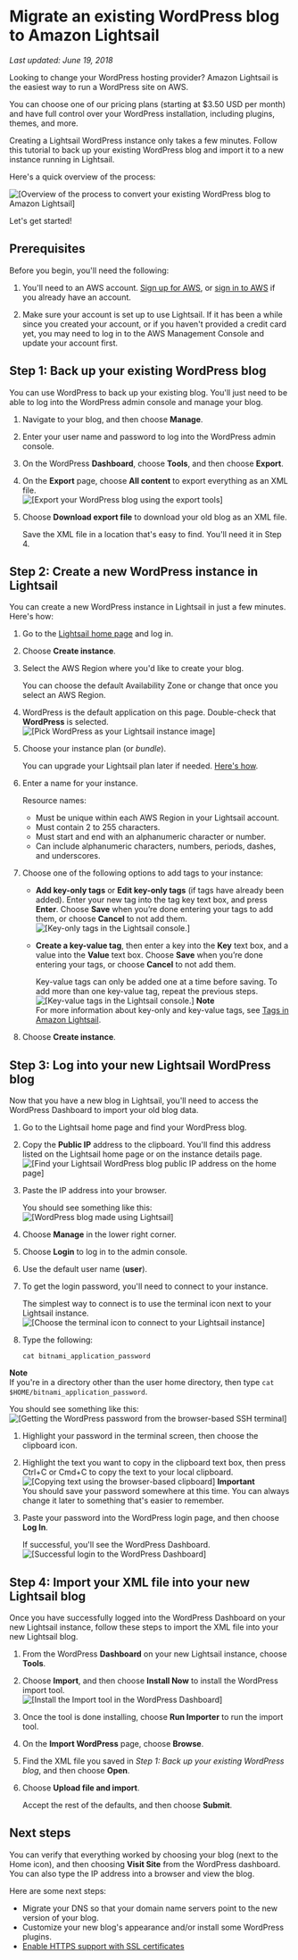 # Migrate an existing WordPress blog to Amazon Lightsail<a name="migrate-your-wordpress-blog-to-amazon-lightsail"></a>

 *Last updated: June 19, 2018* 

Looking to change your WordPress hosting provider? Amazon Lightsail is the easiest way to run a WordPress site on AWS\.

You can choose one of our pricing plans \(starting at $3\.50 USD per month\) and have full control over your WordPress installation, including plugins, themes, and more\.

Creating a Lightsail WordPress instance only takes a few minutes\. Follow this tutorial to back up your existing WordPress blog and import it to a new instance running in Lightsail\.

Here's a quick overview of the process:

![\[Overview of the process to convert your existing WordPress blog to Amazon Lightsail\]](https://d9yljz1nd5001.cloudfront.net/en_us/1490b6b36a8ed9d4b2232825b79c8222/images/steps-for-migrating-your-existing-wordpress-blog-to-amazon-lightsail.png)

Let's get started\!

## Prerequisites<a name="migrate-wordpress-blog-prerequisites"></a>

Before you begin, you'll need the following:

1. You'll need to an AWS account\. [Sign up for AWS](https://console.aws.amazon.com/console/home), or [sign in to AWS](https://console.aws.amazon.com/console/home) if you already have an account\.

1. Make sure your account is set up to use Lightsail\. If it has been a while since you created your account, or if you haven't provided a credit card yet, you may need to log in to the AWS Management Console and update your account first\.

## Step 1: Back up your existing WordPress blog<a name="migrate-wordpress-blog-back-up-wordpress-blog"></a>

You can use WordPress to back up your existing blog\. You'll just need to be able to log into the WordPress admin console and manage your blog\.

1. Navigate to your blog, and then choose **Manage**\.

1. Enter your user name and password to log into the WordPress admin console\.

1. On the WordPress **Dashboard**, choose **Tools**, and then choose **Export**\.

1. On the **Export** page, choose **All content** to export everything as an XML file\.  
![\[Export your WordPress blog using the export tools\]](https://d9yljz1nd5001.cloudfront.net/en_us/1490b6b36a8ed9d4b2232825b79c8222/images/amazon-lightsail-wordpress-blog-export-file.png)

1. Choose **Download export file** to download your old blog as an XML file\.

   Save the XML file in a location that's easy to find\. You'll need it in Step 4\.

## Step 2: Create a new WordPress instance in Lightsail<a name="migrate-wordpress-blog-create-new-wordpress-blog-in-lightsail"></a>

You can create a new WordPress instance in Lightsail in just a few minutes\. Here's how:

1. Go to the [Lightsail home page](https://lightsail.aws.amazon.com/) and log in\.

1. Choose **Create instance**\.

1. Select the AWS Region where you'd like to create your blog\.

   You can choose the default Availability Zone or change that once you select an AWS Region\.

1. WordPress is the default application on this page\. Double\-check that **WordPress** is selected\.  
![\[Pick WordPress as your Lightsail instance image\]](https://d9yljz1nd5001.cloudfront.net/en_us/1490b6b36a8ed9d4b2232825b79c8222/images/amazon-lightsail-pick-your-instance-image.png)

1. Choose your instance plan \(or *bundle*\)\.

   You can upgrade your Lightsail plan later if needed\. [Here's how](lightsail-how-to-create-instance-from-snapshot.md)\.

1. Enter a name for your instance\.

   Resource names:
   + Must be unique within each AWS Region in your Lightsail account\.
   + Must contain 2 to 255 characters\.
   + Must start and end with an alphanumeric character or number\.
   + Can include alphanumeric characters, numbers, periods, dashes, and underscores\.

1. Choose one of the following options to add tags to your instance:
   + **Add key\-only tags** or **Edit key\-only tags** \(if tags have already been added\)\. Enter your new tag into the tag key text box, and press **Enter**\. Choose **Save** when you’re done entering your tags to add them, or choose **Cancel** to not add them\.  
![\[Key-only tags in the Lightsail console.\]](https://d9yljz1nd5001.cloudfront.net/en_us/1490b6b36a8ed9d4b2232825b79c8222/images/amazon-lightsail-key-only-tags.png)
   + **Create a key\-value tag**, then enter a key into the **Key** text box, and a value into the **Value** text box\. Choose **Save** when you’re done entering your tags, or choose **Cancel** to not add them\.

     Key\-value tags can only be added one at a time before saving\. To add more than one key\-value tag, repeat the previous steps\.  
![\[Key-value tags in the Lightsail console.\]](https://d9yljz1nd5001.cloudfront.net/en_us/1490b6b36a8ed9d4b2232825b79c8222/images/amazon-lightsail-key-value-tag.png)
**Note**  
For more information about key\-only and key\-value tags, see [Tags in Amazon Lightsail](amazon-lightsail-tags.md)\.

1. Choose **Create instance**\.

## Step 3: Log into your new Lightsail WordPress blog<a name="migrate-wordpress-blog-log-into-wordpress-lightsail"></a>

Now that you have a new blog in Lightsail, you'll need to access the WordPress Dashboard to import your old blog data\.

1. Go to the Lightsail home page and find your WordPress blog\.

1. Copy the **Public IP** address to the clipboard\. You'll find this address listed on the Lightsail home page or on the instance details page\.  
![\[Find your Lightsail WordPress blog public IP address on the home page\]](https://d9yljz1nd5001.cloudfront.net/en_us/1490b6b36a8ed9d4b2232825b79c8222/images/amazon-lightsail-find-your-ip-address-updated.png)

1. Paste the IP address into your browser\.

   You should see something like this:  
![\[WordPress blog made using Lightsail\]](https://d9yljz1nd5001.cloudfront.net/en_us/1490b6b36a8ed9d4b2232825b79c8222/images/wordpress-blog-lightsail-bitnami-new.png)

1. Choose **Manage** in the lower right corner\.

1. Choose **Login** to log in to the admin console\.

1. Use the default user name \(**user**\)\.

1. To get the login password, you'll need to connect to your instance\.

   The simplest way to connect is to use the terminal icon next to your Lightsail instance\.  
![\[Choose the terminal icon to connect to your Lightsail instance\]](https://d9yljz1nd5001.cloudfront.net/en_us/1490b6b36a8ed9d4b2232825b79c8222/images/amazon-lightsail-terminal-icon-wordpress-instance-updated.png)

1. Type the following:

   ```
   cat bitnami_application_password
   ```
**Note**  
If you're in a directory other than the user home directory, then type `cat $HOME/bitnami_application_password`\.

   You should see something like this:  
![\[Getting the WordPress password from the browser-based SSH terminal\]](https://d9yljz1nd5001.cloudfront.net/en_us/1490b6b36a8ed9d4b2232825b79c8222/images/amazon-lightsail-bitnami-wordpress-password.png)

1. Highlight your password in the terminal screen, then choose the clipboard icon\.

1. Highlight the text you want to copy in the clipboard text box, then press Ctrl\+C or Cmd\+C to copy the text to your local clipboard\.  
![\[Copying text using the browser-based clipboard\]](https://d9yljz1nd5001.cloudfront.net/en_us/1490b6b36a8ed9d4b2232825b79c8222/images/lightsail-terminal-ssh-rdp-clipboard.png)
**Important**  
You should save your password somewhere at this time\. You can always change it later to something that's easier to remember\.

1. Paste your password into the WordPress login page, and then choose **Log In**\.

   If successful, you'll see the WordPress Dashboard\.  
![\[Successful login to the WordPress Dashboard\]](https://d9yljz1nd5001.cloudfront.net/en_us/1490b6b36a8ed9d4b2232825b79c8222/images/amazon-lightsail-wordpress-dashboard.png)

## Step 4: Import your XML file into your new Lightsail blog<a name="migrate-wordpress-blog-in-wordpress"></a>

Once you have successfully logged into the WordPress Dashboard on your new Lightsail instance, follow these steps to import the XML file into your new Lightsail blog\.

1. From the WordPress **Dashboard** on your new Lightsail instance, choose **Tools**\.

1. Choose **Import**, and then choose **Install Now** to install the WordPress import tool\.  
![\[Install the Import tool in the WordPress Dashboard\]](https://d9yljz1nd5001.cloudfront.net/en_us/1490b6b36a8ed9d4b2232825b79c8222/images/amazon-lightsail-wordpress-dashboard-install-import-tool.png)

1. Once the tool is done installing, choose **Run Importer** to run the import tool\.

1. On the **Import WordPress** page, choose **Browse**\.

1. Find the XML file you saved in *Step 1: Back up your existing WordPress blog*, and then choose **Open**\.

1. Choose **Upload file and import**\.

   Accept the rest of the defaults, and then choose **Submit**\.

## Next steps<a name="migrate-wordpress-blog-lightsail-next-steps"></a>

You can verify that everything worked by choosing your blog \(next to the Home icon\), and then choosing **Visit Site** from the WordPress dashboard\. You can also type the IP address into a browser and view the blog\.

Here are some next steps:
+ Migrate your DNS so that your domain name servers point to the new version of your blog\.
+ Customize your new blog's appearance and/or install some WordPress plugins\.
+  [Enable HTTPS support with SSL certificates](https://docs.bitnami.com/aws/apps/wordpress/#how-to-enable-https-support-with-ssl-certificates) 